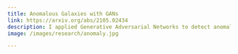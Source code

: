 ```yaml
---
title: Anomalous Galaxies with GANs
link: https://arxiv.org/abs/2105.02434
description: I applied Generative Adversarial Networks to detect anomalous images in the Hyper-Suprime Cam survey. Using a novel method for anomaly characterization, we found galaxy mergers, tidal features, extreme star-formers, and even some unexplainable objects. Read about it <a href="https://arxiv.org/abs/2105.02434">here</a>, and find more <a href="https://weirdgalaxi.es">https://weirdgalaxi.es</a> yourself!
image: /images/research/anomaly.jpg

---
```

